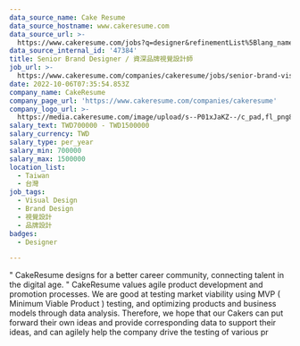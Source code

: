 ```yaml
---
data_source_name: Cake Resume
data_source_hostname: www.cakeresume.com
data_source_url: >-
  https://www.cakeresume.com/jobs?q=designer&refinementList%5Blang_name%5D%5B0%5D=English&refinementList%5Bsalary_type%5D=per_year
data_source_internal_id: '47384'
title: Senior Brand Designer / 資深品牌視覺設計師
job_url: >-
  https://www.cakeresume.com/companies/cakeresume/jobs/senior-brand-visual-designer-senior
date: 2022-10-06T07:35:54.853Z
company_name: CakeResume
company_page_url: 'https://www.cakeresume.com/companies/cakeresume'
company_logo_url: >-
  https://media.cakeresume.com/image/upload/s--P01xJaKZ--/c_pad,fl_png8,h_200,w_200/v1586508643/page_2_logo_1468389599.png
salary_text: TWD700000 - TWD1500000
salary_currency: TWD
salary_type: per_year
salary_min: 700000
salary_max: 1500000
location_list:
  - Taiwan
  - 台灣
job_tags:
  - Visual Design
  - Brand Design
  - 視覺設計
  - 品牌設計
badges:
  - Designer

---
```


" CakeResume designs for a better career community, connecting talent in the digital age. " CakeResume values agile product development and promotion processes. We are good at testing market viability using MVP ( Minimum Viable Product ) testing, and optimizing products and business models through data analysis. Therefore, we hope that our Cakers can put forward their own ideas and provide corresponding data to support their ideas, and can agilely help the company drive the testing of various pr